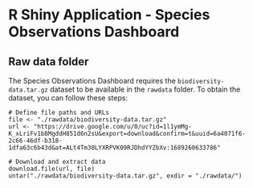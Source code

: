 # R Shiny Application - Species Observations Dashboard


## Raw data folder


The Species Observations Dashboard requires the `biodiversity-data.tar.gz` dataset to be available in the `rawdata` folder. To obtain the dataset, you can follow these steps:

```
# Define file paths and URLs
file <- "./rawdata/biodiversity-data.tar.gz"
url <- "https://drive.google.com/u/0/uc?id=1l1ymMg-K_xLriFv1b8MgddH851d6n2sU&export=download&confirm=t&uuid=6a4071f6-2c66-46df-b318-1dfa63c6b43d&at=ALt4Tm30LYXRPVK09RJDhdYYZbXv:1689260633786"

# Download and extract data
download.file(url, file)
untar("./rawdata/biodiversity-data.tar.gz", exdir = "./rawdata/")
```
